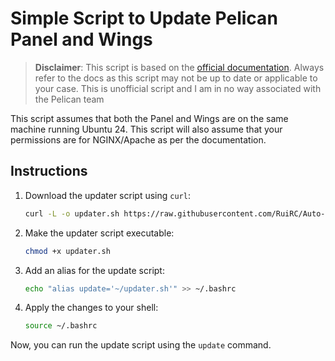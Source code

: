 # Simple Script to Update Pelican Panel and Wings

> **Disclaimer**: This script is based on the [official documentation](https://pelican.dev/docs/). Always refer to the docs as this script may not be up to date or applicable to your case. This is unofficial script and I am in no way associated with the Pelican team

This script assumes that both the Panel and Wings are on the same machine running Ubuntu 24. This script will also assume that your permissions are for NGINX/Apache as per the documentation.

## Instructions

1. Download the updater script using `curl`:

    ```bash
    curl -L -o updater.sh https://raw.githubusercontent.com/RuiRC/Auto-Update-Pelican/main/updater.sh
    ```

2. Make the updater script executable:

    ```bash
    chmod +x updater.sh
    ```

3. Add an alias for the update script:

    ```bash
    echo "alias update='~/updater.sh'" >> ~/.bashrc
    ```

4. Apply the changes to your shell:

    ```bash
    source ~/.bashrc
    ```

Now, you can run the update script using the `update` command.
